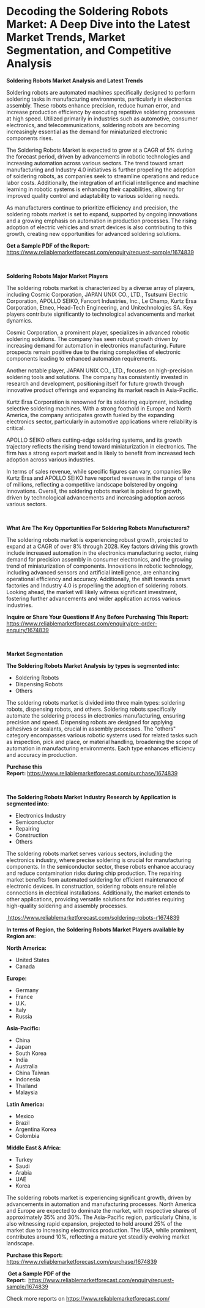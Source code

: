 <p><h1>Decoding the Soldering Robots Market: A Deep Dive into the Latest Market Trends, Market Segmentation, and Competitive Analysis</h1></p><p><strong>Soldering Robots Market Analysis and Latest Trends</strong></p>
<p><p>Soldering robots are automated machines specifically designed to perform soldering tasks in manufacturing environments, particularly in electronics assembly. These robots enhance precision, reduce human error, and increase production efficiency by executing repetitive soldering processes at high speed. Utilized primarily in industries such as automotive, consumer electronics, and telecommunications, soldering robots are becoming increasingly essential as the demand for miniaturized electronic components rises.</p><p>The Soldering Robots Market is expected to grow at a CAGR of 5% during the forecast period, driven by advancements in robotic technologies and increasing automation across various sectors. The trend toward smart manufacturing and Industry 4.0 initiatives is further propelling the adoption of soldering robots, as companies seek to streamline operations and reduce labor costs. Additionally, the integration of artificial intelligence and machine learning in robotic systems is enhancing their capabilities, allowing for improved quality control and adaptability to various soldering needs.</p><p>As manufacturers continue to prioritize efficiency and precision, the soldering robots market is set to expand, supported by ongoing innovations and a growing emphasis on automation in production processes. The rising adoption of electric vehicles and smart devices is also contributing to this growth, creating new opportunities for advanced soldering solutions.</p></p>
<p><strong>Get a Sample PDF of the Report:&nbsp;</strong> <a href="https://www.reliablemarketforecast.com/enquiry/request-sample/1674839?utm_campaign=2890&utm_medium=2&utm_source=Github&utm_content=ia&utm_term=25032025&utm_id=soldering-robots">https://www.reliablemarketforecast.com/enquiry/request-sample/1674839</a></p>
<p>&nbsp;</p>
<p><strong>Soldering Robots Major Market Players</strong></p>
<p><p>The soldering robots market is characterized by a diverse array of players, including Cosmic Corporation, JAPAN UNIX CO., LTD., Tsutsumi Electric Corporation, APOLLO SEIKO, Fancort Industries, Inc., Le Champ, Kurtz Ersa Corporation, Etneo, Head-Tech Engineering, and Unitechnologies SA. Key players contribute significantly to technological advancements and market dynamics.</p><p>Cosmic Corporation, a prominent player, specializes in advanced robotic soldering solutions. The company has seen robust growth driven by increasing demand for automation in electronics manufacturing. Future prospects remain positive due to the rising complexities of electronic components leading to enhanced automation requirements.</p><p>Another notable player, JAPAN UNIX CO., LTD., focuses on high-precision soldering tools and solutions. The company has consistently invested in research and development, positioning itself for future growth through innovative product offerings and expanding its market reach in Asia-Pacific.</p><p>Kurtz Ersa Corporation is renowned for its soldering equipment, including selective soldering machines. With a strong foothold in Europe and North America, the company anticipates growth fueled by the expanding electronics sector, particularly in automotive applications where reliability is critical.</p><p>APOLLO SEIKO offers cutting-edge soldering systems, and its growth trajectory reflects the rising trend toward miniaturization in electronics. The firm has a strong export market and is likely to benefit from increased tech adoption across various industries.</p><p>In terms of sales revenue, while specific figures can vary, companies like Kurtz Ersa and APOLLO SEIKO have reported revenues in the range of tens of millions, reflecting a competitive landscape bolstered by ongoing innovations. Overall, the soldering robots market is poised for growth, driven by technological advancements and increasing adoption across various sectors.</p></p>
<p>&nbsp;</p>
<p><strong>What Are The Key Opportunities For Soldering Robots Manufacturers?</strong></p>
<p><p>The soldering robots market is experiencing robust growth, projected to expand at a CAGR of over 8% through 2028. Key factors driving this growth include increased automation in the electronics manufacturing sector, rising demand for precision assembly in consumer electronics, and the growing trend of miniaturization of components. Innovations in robotic technology, including advanced sensors and artificial intelligence, are enhancing operational efficiency and accuracy. Additionally, the shift towards smart factories and Industry 4.0 is propelling the adoption of soldering robots. Looking ahead, the market will likely witness significant investment, fostering further advancements and wider application across various industries.</p></p>
<p><strong>Inquire or Share Your Questions If Any Before Purchasing This Report:</strong> <a href="https://www.reliablemarketforecast.com/enquiry/pre-order-enquiry/1674839?utm_campaign=2890&utm_medium=2&utm_source=Github&utm_content=ia&utm_term=25032025&utm_id=soldering-robots">https://www.reliablemarketforecast.com/enquiry/pre-order-enquiry/1674839</a></p>
<p>&nbsp;</p>
<p><strong>Market Segmentation</strong></p>
<p><strong>The Soldering Robots Market Analysis by types is segmented into:</strong></p>
<p><ul><li>Soldering Robots</li><li>Dispensing Robots</li><li>Others</li></ul></p>
<p><p>The soldering robots market is divided into three main types: soldering robots, dispensing robots, and others. Soldering robots specifically automate the soldering process in electronics manufacturing, ensuring precision and speed. Dispensing robots are designed for applying adhesives or sealants, crucial in assembly processes. The "others" category encompasses various robotic systems used for related tasks such as inspection, pick and place, or material handling, broadening the scope of automation in manufacturing environments. Each type enhances efficiency and accuracy in production.</p></p>
<p><strong>Purchase this Report:&nbsp;</strong><a href="https://www.reliablemarketforecast.com/purchase/1674839?utm_campaign=2890&utm_medium=2&utm_source=Github&utm_content=ia&utm_term=25032025&utm_id=soldering-robots">https://www.reliablemarketforecast.com/purchase/1674839</a></p>
<p>&nbsp;</p>
<p><strong>The Soldering Robots Market Industry Research by Application is segmented into:</strong></p>
<p><ul><li>Electronics Industry</li><li>Semiconductor</li><li>Repairing</li><li>Construction</li><li>Others</li></ul></p>
<p><p>The soldering robots market serves various sectors, including the electronics industry, where precise soldering is crucial for manufacturing components. In the semiconductor sector, these robots enhance accuracy and reduce contamination risks during chip production. The repairing market benefits from automated soldering for efficient maintenance of electronic devices. In construction, soldering robots ensure reliable connections in electrical installations. Additionally, the market extends to other applications, providing versatile solutions for industries requiring high-quality soldering and assembly processes.</p></p>
<p><a href="https://www.reliablemarketforecast.com/soldering-robots-r1674839?utm_campaign=2890&utm_medium=2&utm_source=Github&utm_content=ia&utm_term=25032025&utm_id=soldering-robots">&nbsp;https://www.reliablemarketforecast.com/soldering-robots-r1674839</a></p>
<p><strong>In terms of Region, the Soldering Robots Market Players available by Region are:</strong></p>
<p>
    <p> <strong> North America: </strong>
        <ul>
            <li>United States</li>
            <li>Canada</li>
        </ul>
        </p> 
    <p> <strong> Europe: </strong>
        <ul>
            <li>Germany</li>
            <li>France</li>
            <li>U.K.</li>
            <li>Italy</li>
            <li>Russia</li>
        </ul>
        </p> 
    <p> <strong> Asia-Pacific: </strong>
        <ul>
            <li>China</li>
            <li>Japan</li>
            <li>South Korea</li>
            <li>India</li>
            <li>Australia</li>
            <li>China Taiwan</li>
            <li>Indonesia</li>
            <li>Thailand</li>
            <li>Malaysia</li>
        </ul>
        </p> 
    <p> <strong> Latin America: </strong>
        <ul>
            <li>Mexico</li>
            <li>Brazil</li>
            <li>Argentina Korea</li>
            <li>Colombia</li>
        </ul>
        </p> 
    <p> <strong> Middle East & Africa: </strong>
        <ul>
            <li>Turkey</li>
            <li>Saudi</li>
            <li>Arabia</li>
            <li>UAE</li>
            <li>Korea</li>
        </ul>
    </p>
    </p>
<p><p>The soldering robots market is experiencing significant growth, driven by advancements in automation and manufacturing processes. North America and Europe are expected to dominate the market, with respective shares of approximately 35% and 30%. The Asia-Pacific region, particularly China, is also witnessing rapid expansion, projected to hold around 25% of the market due to increasing electronics production. The USA, while prominent, contributes around 10%, reflecting a mature yet steadily evolving market landscape.</p></p>
<p><strong>Purchase this Report: </strong><a href="https://www.reliablemarketforecast.com/purchase/1674839?utm_campaign=2890&utm_medium=2&utm_source=Github&utm_content=ia&utm_term=25032025&utm_id=soldering-robots">https://www.reliablemarketforecast.com/purchase/1674839</a></p>
<p>&nbsp;<strong>Get a Sample PDF of the Report:&nbsp;&nbsp;</strong><a href="https://www.reliablemarketforecast.com/enquiry/request-sample/1674839?utm_campaign=2890&utm_medium=2&utm_source=Github&utm_content=ia&utm_term=25032025&utm_id=soldering-robots">https://www.reliablemarketforecast.com/enquiry/request-sample/1674839</a></p>
<p><strong></strong></p>
<p>Check more reports on <a href="https://www.reliablemarketforecast.com/?utm_campaign=2890&utm_medium=2&utm_source=Github&utm_content=ia&utm_term=25032025&utm_id=soldering-robots">https://www.reliablemarketforecast.com/</a></p>